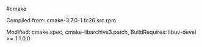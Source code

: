 #cmake

Compiled from: cmake-3.7.0-1.fc26.src.rpm

Modified: cmake.spec, cmake-libarchive3.patch, BuildRequires:  libuv-devel >= 1:1.0.0
